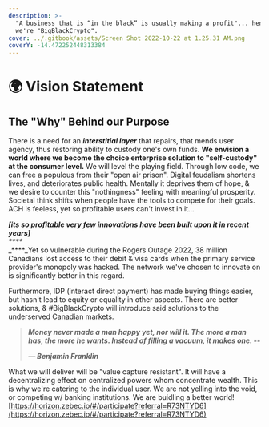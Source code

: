 ```yaml
---
description: >-
  "A business that is “in the black” is usually making a profit"... hence why
  we're "BigBlackCrypto".
cover: ../.gitbook/assets/Screen Shot 2022-10-22 at 1.25.31 AM.png
coverY: -14.472252448313384
---
```


# 🌍 Vision Statement

## The "Why" Behind our Purpose

&#x20;        There is a need for an _**interstitial layer**_ that repairs, that mends user agency, thus restoring ability to custody one's own funds. **We envision a world where we become the choice enterprise solution to "self-custody" at the consumer level.** We will level the playing field. Through low code, we can free a populous from their "open air prison". Digital feudalism shortens lives, and deteriorates public health. Mentally it deprives them of hope, & we desire to counter this "nothingness" feeling with meaningful prosperity. Societal think shifts when people have the tools to compete for their goals. ACH is feeless, yet so profitable users can't invest in it...&#x20;

_**\[its so profitable very few innovations have been built upon it in recent years]**_ \
_****_\
_****_Yet so vulnerable during the Rogers Outage 2022, 38 million Canadians lost access to their debit & visa cards when the primary service provider's monopoly was hacked. The network we've chosen to innovate on is significantly better in this regard.

&#x20;         Furthermore, IDP (interact direct payment) has made buying things easier, but hasn't lead to equity or equality in other aspects. There are better solutions, & #BigBlackCrypto will introduce said solutions to the underserved Canadian markets.&#x20;

> _**Money never made a man happy yet, nor will it. The more a man has, the more he wants. Instead of filling a vacuum, it makes one. --**_
>
> _**— Benjamin Franklin**_

What we will deliver will be "value capture resistant". It will have a decentralizing effect on centralized powers whom concentrate wealth. This is why we're catering to the individual user. We are not yelling into the void, or competing w/ banking institutions. We are buidling a better world!\
[https://horizon.zebec.io/#/participate?referral=R73NTYD6](https://horizon.zebec.io/#/participate?referral=R73NTYD6)

